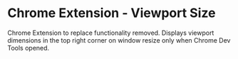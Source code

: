 # Chrome Extension - Viewport Size
Chrome Extension to replace functionality removed. Displays viewport dimensions in the top right corner on window resize only when Chrome Dev Tools opened.
